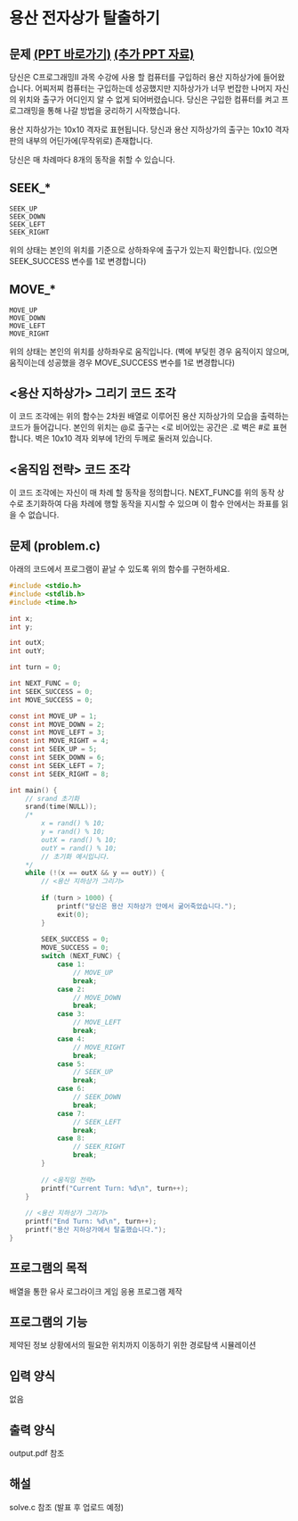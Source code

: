 # 용산 전자상가 탈출하기
## 문제 [(PPT 바로가기)](https://docs.google.com/presentation/d/e/2PACX-1vSRqDTt6DdDhc0iCUxOtus4WyGY1W843peYzcvgTlROoQD41EhVIsYwpvlta5iP_tYLuMPc9wkACEAz/pub?start=false&loop=false&delayms=3000&slide=id.g9560dc4242_3_0) [(추가 PPT 자료)](http://private_raw.abstr.net/files/AddtionalPPT.pptx)
당신은 C프로그래밍II 과목 수강에 사용 할 컴퓨터를 구입하러 용산 지하상가에 들어왔습니다.
어찌저찌 컴퓨터는 구입하는데 성공했지만 지하상가가 너무 번잡한 나머지 자신의 위치와 출구가 어디인지 알 수 없게 되어버렸습니다.
당신은 구입한 컴퓨터를 켜고 프로그래밍을 통해 나갈 방법을 궁리하기 시작했습니다.

용산 지하상가는 10x10 격자로 표현됩니다.
당신과 용산 지하상가의 출구는 10x10 격자판의 내부의 어딘가에(무작위로) 존재합니다.

당신은 매 차례마다 8개의 동작을 취할 수 있습니다.

## SEEK_*
```
SEEK_UP
SEEK_DOWN
SEEK_LEFT
SEEK_RIGHT
```
위의 상태는 본인의 위치를 기준으로 상하좌우에 출구가 있는지 확인합니다. (있으면 SEEK_SUCCESS 변수를 1로 변경합니다)

## MOVE_* 
```
MOVE_UP
MOVE_DOWN
MOVE_LEFT
MOVE_RIGHT
```
위의 상태는 본인의 위치를 상하좌우로 움직입니다. (벽에 부딪힌 경우 움직이지 않으며, 움직이는데 성공했을 경우 MOVE_SUCCESS 변수를 1로 변경합니다)


## <용산 지하상가> 그리기 코드 조각

이 코드 조각에는 위의 함수는 2차원 배열로 이루어진 용산 지하상가의 모습을 출력하는 코드가 들어갑니다. 본인의 위치는 @로 출구는 <로 비어있는 공간은 .로 벽은 #로 표현합니다.
벽은 10x10 격자 외부에 1칸의 두께로 둘러져 있습니다.

## <움직임 전략> 코드 조각
이 코드 조각에는 자신이 매 차례 할 동작을 정의합니다. NEXT_FUNC를 위의 동작 상수로 초기화하여 다음 차례에 행할 동작을 지시할 수 있으며 이 함수 안에서는 좌표를 읽을 수 없습니다.

## 문제 (problem.c)
아래의 코드에서 프로그램이 끝날 수 있도록 위의 함수를 구현하세요.

```C
#include <stdio.h>
#include <stdlib.h>
#include <time.h>

int x;
int y;

int outX;
int outY;

int turn = 0;

int NEXT_FUNC = 0;
int SEEK_SUCCESS = 0;
int MOVE_SUCCESS = 0;

const int MOVE_UP = 1;
const int MOVE_DOWN = 2;
const int MOVE_LEFT = 3;
const int MOVE_RIGHT = 4;
const int SEEK_UP = 5;
const int SEEK_DOWN = 6;
const int SEEK_LEFT = 7;
const int SEEK_RIGHT = 8;

int main() {
	// srand 초기화
    srand(time(NULL));
	/*
		x = rand() % 10;
		y = rand() % 10;
		outX = rand() % 10;
		outY = rand() % 10;
		// 초기화 예시입니다.
	*/
    while (!(x == outX && y == outY)) {
        // <용산 지하상가 그리기>
		
        if (turn > 1000) {
            printf("당신은 용산 지하상가 안에서 굶어죽었습니다.");
            exit(0);
        }
		
        SEEK_SUCCESS = 0;
        MOVE_SUCCESS = 0;
        switch (NEXT_FUNC) {
            case 1:
                // MOVE_UP
                break;
            case 2:
                // MOVE_DOWN
                break;
            case 3:
                // MOVE_LEFT
                break;
            case 4:
                // MOVE_RIGHT
                break;
            case 5:
                // SEEK_UP
                break;
            case 6:
                // SEEK_DOWN
                break;
            case 7:
                // SEEK_LEFT
                break;
            case 8:
                // SEEK_RIGHT
                break;
        }
        
        // <움직임 전략>
        printf("Current Turn: %d\n", turn++);
    }
    
	// <용산 지하상가 그리기>
    printf("End Turn: %d\n", turn++);
    printf("용산 지하상가에서 탈출했습니다.");
}
```

## 프로그램의 목적
배열을 통한 유사 로그라이크 게임 응용 프로그램 제작

## 프로그램의 기능
제약된 정보 상황에서의 필요한 위치까지 이동하기 위한 경로탐색 시뮬레이션

## 입력 양식
없음

## 출력 양식
output.pdf 참조

## 해설
solve.c 참조 (발표 후 업로드 예정)
